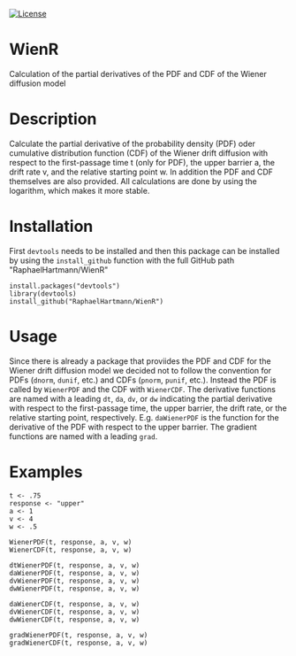 [![License](https://img.shields.io/badge/license-GPL(>=2)-C11B17.svg)](http://www.gnu.org/licenses/gpl-2.0.html)


# WienR
Calculation of the partial derivatives of the PDF and CDF of the Wiener diffusion model


# Description
Calculate the partial derivative of the probability density (PDF) oder cumulative distribution function (CDF) of the Wiener drift diffusion with respect to the first-passage time t (only for PDF), the upper barrier a, the drift rate v, and the relative starting point w. In addition the PDF and CDF themselves are also provided. All calculations are done by using the logarithm, which makes it more stable.


# Installation
First `devtools` needs to be installed and then this package can be installed by using the `install_github` function with the full GitHub path "RaphaelHartmann/WienR"

```
install.packages("devtools")
library(devtools)
install_github("RaphaelHartmann/WienR")
```


# Usage
Since there is already a package that proviides the PDF and CDF for the Wiener drift diffusion model we decided not to follow the convention for PDFs (`dnorm`, `dunif`, etc.) and CDFs (`pnorm`, `punif`, etc.). Instead the PDF is called by `WienerPDF` and the CDF with `WienerCDF`. The derivative functions are named with a leading `dt`, `da`, `dv`, or `dw` indicating the partial derivative with respect to the first-passage time, the upper barrier, the drift rate, or the relative starting point, respectively. E.g. `daWienerPDF` is the function for the derivative of the PDF with respect to the upper barrier. The gradient functions are named with a leading `grad`.


# Examples
```
t <- .75
response <- "upper"
a <- 1
v <- 4
w <- .5

WienerPDF(t, response, a, v, w)
WienerCDF(t, response, a, v, w)

dtWienerPDF(t, response, a, v, w)
daWienerPDF(t, response, a, v, w)
dvWienerPDF(t, response, a, v, w)
dwWienerPDF(t, response, a, v, w)

daWienerCDF(t, response, a, v, w)
dvWienerCDF(t, response, a, v, w)
dwWienerCDF(t, response, a, v, w)

gradWienerPDF(t, response, a, v, w)
gradWienerCDF(t, response, a, v, w)
```

